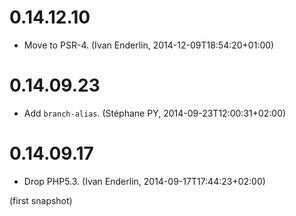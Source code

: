 # 0.14.12.10

  * Move to PSR-4. (Ivan Enderlin, 2014-12-09T18:54:20+01:00)

# 0.14.09.23

  * Add `branch-alias`. (Stéphane PY, 2014-09-23T12:00:31+02:00)

# 0.14.09.17

  * Drop PHP5.3. (Ivan Enderlin, 2014-09-17T17:44:23+02:00)

(first snapshot)

